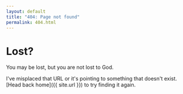 ```yaml
---
layout: default
title: "404: Page not found"
permalink: 404.html
---
```


# Lost?
You may be lost, but you are not lost to God.

I've misplaced that URL or it's pointing to something that doesn't exist. [Head back home]({{ site.url }}) to try finding it again.